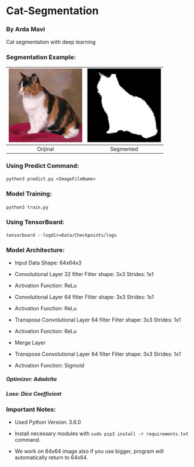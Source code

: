 # Cat-Segmentation
### By Arda Mavi

Cat segmentation with deep learning

### Segmentation Example:
|<img src="/Data/Train_Data/input/cat.78.jpg" width="200">|<img src="Data/Train_Data/mask/mask_cat.78.jpg" width="200">|
|:-:|:-:|
| Orijinal | Segmented |


### Using Predict Command:
`python3 predict.py <ImageFileName>`

### Model Training:
`python3 train.py`

### Using TensorBoard:
`tensorboard --logdir=Data/Checkpoints/logs`

### Model Architecture:
- Input Data
Shape: 64x64x3

- Convolutional Layer
32 filter
Filter shape: 3x3
Strides: 1x1

- Activation
Function: ReLu

- Convolutional Layer
64 filter
Filter shape: 3x3
Strides: 1x1

- Activation
Function: ReLu

- Transpose Convolutional Layer
64 filter
Filter shape: 3x3
Strides: 1x1

- Activation
Function: ReLu

- Merge Layer

- Transpose Convolutional Layer
64 filter
Filter shape: 3x3
Strides: 1x1

- Activation
Function: Sigmoid

##### Optimizer: Adadelta
##### Loss: Dice Coefficient

### Important Notes:
- Used Python Version: 3.6.0

- Install necessary modules with `sudo pip3 install -r requirements.txt` command.

- We work on 64x64 image also if you use bigger, program will automatically return to 64x64.
